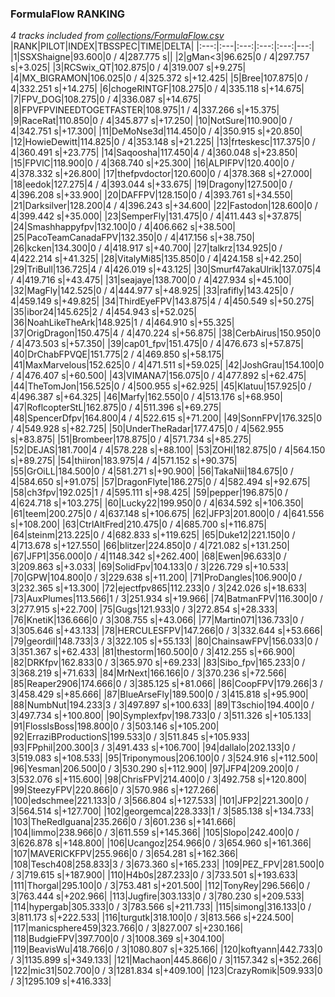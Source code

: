 ### FormulaFlow RANKING
*4 tracks included from [collections/FormulaFlow.csv](/collections/FormulaFlow.csv)*
|RANK|PILOT|INDEX|TBSSPEC|TIME|DELTA|
|:---:|:---|:---:|:---:|:---:|---:|
|1|SSXShaigne|93.600|0 / 4|287.775 s||
|2|gMan&lt;3|96.625|0 / 4|297.757 s|+3.025|
|3|RCSwix_QT|102.875|0 / 4|319.007 s|+9.275|
|4|MX_BIGRAMON|106.025|0 / 4|325.372 s|+12.425|
|5|Bree|107.875|0 / 4|332.251 s|+14.275|
|6|chogeRINTGF|108.275|0 / 4|335.118 s|+14.675|
|7|FPV_DOG|108.275|0 / 4|336.087 s|+14.675|
|8|FPVFPVINEEDTOGETFASTER|108.975|1 / 4|337.266 s|+15.375|
|9|RaceRat|110.850|0 / 4|345.877 s|+17.250|
|10|NotSure|110.900|0 / 4|342.751 s|+17.300|
|11|DeMoNse3d|114.450|0 / 4|350.915 s|+20.850|
|12|HowieDewitt|114.825|0 / 4|353.148 s|+21.225|
|13|frteskesc|117.375|0 / 4|360.491 s|+23.775|
|14|Saqoosha|117.450|4 / 4|360.048 s|+23.850|
|15|FPVlC|118.900|0 / 4|368.740 s|+25.300|
|16|ALPIFPV|120.400|0 / 4|378.332 s|+26.800|
|17|thefpvdoctor|120.600|0 / 4|378.368 s|+27.000|
|18|eedok|127.275|4 / 4|393.044 s|+33.675|
|19|Dragony|127.500|0 / 4|396.208 s|+33.900|
|20|DAFFPV|128.150|0 / 4|393.761 s|+34.550|
|21|Darksilver|128.200|4 / 4|396.243 s|+34.600|
|22|Fastodon|128.600|0 / 4|399.442 s|+35.000|
|23|SemperFly|131.475|0 / 4|411.443 s|+37.875|
|24|Smashhappyfpv|132.100|0 / 4|406.662 s|+38.500|
|25|PacoTeamCanadaFPV|132.350|0 / 4|417.156 s|+38.750|
|26|kcken|134.300|0 / 4|418.917 s|+40.700|
|27|talkrz|134.925|0 / 4|422.214 s|+41.325|
|28|VitalyMi85|135.850|0 / 4|424.158 s|+42.250|
|29|TriBull|136.725|4 / 4|426.019 s|+43.125|
|30|Smurf47akaUlrik|137.075|4 / 4|419.716 s|+43.475|
|31|seajaye|138.700|0 / 4|427.934 s|+45.100|
|32|MagFly|142.525|0 / 4|444.977 s|+48.925|
|33|rafifly|143.425|0 / 4|459.149 s|+49.825|
|34|ThirdEyeFPV|143.875|4 / 4|450.549 s|+50.275|
|35|ibor24|145.625|2 / 4|454.943 s|+52.025|
|36|NoahLikeTheArk|148.925|1 / 4|464.910 s|+55.325|
|37|OrigDragon|150.475|4 / 4|470.224 s|+56.875|
|38|CerbAirus|150.950|0 / 4|473.503 s|+57.350|
|39|cap01_fpv|151.475|0 / 4|476.673 s|+57.875|
|40|DrChabFPVQE|151.775|2 / 4|469.850 s|+58.175|
|41|MaxMarvelous|152.625|0 / 4|471.511 s|+59.025|
|42|JoshGrau|154.100|0 / 4|476.407 s|+60.500|
|43|VIMANA7|156.075|0 / 4|477.892 s|+62.475|
|44|TheTomJon|156.525|0 / 4|500.955 s|+62.925|
|45|Klatuu|157.925|0 / 4|496.387 s|+64.325|
|46|Marfy|162.550|0 / 4|513.176 s|+68.950|
|47|RoflcopterStL|162.875|0 / 4|511.396 s|+69.275|
|48|SpencerDfpv|164.800|4 / 4|522.615 s|+71.200|
|49|SonnFPV|176.325|0 / 4|549.928 s|+82.725|
|50|UnderTheRadar|177.475|0 / 4|562.955 s|+83.875|
|51|Brombeer|178.875|0 / 4|571.734 s|+85.275|
|52|DEJAS|181.700|4 / 4|578.228 s|+88.100|
|53|ZOHI|182.875|0 / 4|564.150 s|+89.275|
|54|thiiron|183.975|4 / 4|571.152 s|+90.375|
|55|GrOiLL|184.500|0 / 4|581.271 s|+90.900|
|56|TakaNii|184.675|0 / 4|584.650 s|+91.075|
|57|DragonFlyte|186.275|0 / 4|582.494 s|+92.675|
|58|ch3fpv|192.025|1 / 4|595.111 s|+98.425|
|59|pepper|196.875|0 / 4|624.718 s|+103.275|
|60|Lucky22|199.950|0 / 4|634.592 s|+106.350|
|61|teem|200.275|0 / 4|637.148 s|+106.675|
|62|JFP3|201.800|0 / 4|641.556 s|+108.200|
|63|CtrlAltFred|210.475|0 / 4|685.700 s|+116.875|
|64|steinm|213.225|0 / 4|682.833 s|+119.625|
|65|Duke12|221.150|0 / 4|713.678 s|+127.550|
|66|blitzer|224.850|0 / 4|721.082 s|+131.250|
|67|JFP1|356.000|0 / 4|1148.342 s|+262.400|
|68|Ewen|96.633|0 / 3|209.863 s|+3.033|
|69|SolidFpv|104.133|0 / 3|226.729 s|+10.533|
|70|GPW|104.800|0 / 3|229.638 s|+11.200|
|71|ProDangles|106.900|0 / 3|232.365 s|+13.300|
|72|ejectfpv865|112.233|0 / 3|242.026 s|+18.633|
|73|AuxPlumes|113.566|1 / 3|251.934 s|+19.966|
|74|BatmanFPV|116.300|0 / 3|277.915 s|+22.700|
|75|Gugs|121.933|0 / 3|272.854 s|+28.333|
|76|KnetiK|136.666|0 / 3|308.755 s|+43.066|
|77|Martin071|136.733|0 / 3|305.646 s|+43.133|
|78|HERCULESFPV|147.266|0 / 3|332.644 s|+53.666|
|79|geordil|148.733|3 / 3|322.105 s|+55.133|
|80|ChainsawFPV|156.033|0 / 3|351.367 s|+62.433|
|81|thestorm|160.500|0 / 3|412.255 s|+66.900|
|82|DRKfpv|162.833|0 / 3|365.970 s|+69.233|
|83|Sibo_fpv|165.233|0 / 3|368.219 s|+71.633|
|84|MrNext|166.166|0 / 3|370.236 s|+72.566|
|85|Reaper2906|174.666|0 / 3|385.125 s|+81.066|
|86|CoopFPV|179.266|3 / 3|458.429 s|+85.666|
|87|BlueArseFly|189.500|0 / 3|415.818 s|+95.900|
|88|NumbNut|194.233|3 / 3|497.897 s|+100.633|
|89|T3schio|194.400|0 / 3|497.734 s|+100.800|
|90|Symplexfpv|198.733|0 / 3|511.326 s|+105.133|
|91|FlossIsBoss|198.800|0 / 3|503.146 s|+105.200|
|92|ErraziBProductionS|199.533|0 / 3|511.845 s|+105.933|
|93|FPphil|200.300|3 / 3|491.433 s|+106.700|
|94|dallalo|202.133|0 / 3|519.083 s|+108.533|
|95|Triponymous|206.100|0 / 3|524.916 s|+112.500|
|96|Yesman|206.500|0 / 3|530.290 s|+112.900|
|97|JFP4|209.200|0 / 3|532.076 s|+115.600|
|98|ChrisFPV|214.400|0 / 3|492.758 s|+120.800|
|99|SteezyFPV|220.866|0 / 3|570.986 s|+127.266|
|100|edschmee|221.133|0 / 3|566.804 s|+127.533|
|101|JFP2|221.300|0 / 3|564.514 s|+127.700|
|102|georgemca|228.333|1 / 3|585.138 s|+134.733|
|103|TheRedIguana|235.266|0 / 3|601.236 s|+141.666|
|104|limmo|238.966|0 / 3|611.559 s|+145.366|
|105|Slopo|242.400|0 / 3|626.878 s|+148.800|
|106|Ucangoz|254.966|0 / 3|654.960 s|+161.366|
|107|MAVERICKFPV|255.966|0 / 3|654.281 s|+162.366|
|108|Tesch408|258.833|3 / 3|673.360 s|+165.233|
|109|PEZ_FPV|281.500|0 / 3|719.615 s|+187.900|
|110|H4b0s|287.233|0 / 3|733.501 s|+193.633|
|111|Thorgal|295.100|0 / 3|753.481 s|+201.500|
|112|TonyRey|296.566|0 / 3|763.444 s|+202.966|
|113|Jugfire|303.133|0 / 3|780.230 s|+209.533|
|114|hypergab|305.333|0 / 3|783.566 s|+211.733|
|115|simong|316.133|0 / 3|811.173 s|+222.533|
|116|turgutk|318.100|0 / 3|813.566 s|+224.500|
|117|manicsphere459|323.766|0 / 3|827.007 s|+230.166|
|118|BudgieFPV|397.700|0 / 3|1008.369 s|+304.100|
|119|BeavisWu|418.766|0 / 3|1080.807 s|+325.166|
|120|koftyann|442.733|0 / 3|1135.899 s|+349.133|
|121|Machaon|445.866|0 / 3|1157.342 s|+352.266|
|122|mic31|502.700|0 / 3|1281.834 s|+409.100|
|123|CrazyRomik|509.933|0 / 3|1295.109 s|+416.333|
